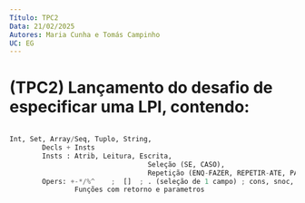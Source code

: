 ```yaml
---
Título: TPC2
Data: 21/02/2025
Autores: Maria Cunha e Tomás Campinho
UC: EG
---
```


# (TPC2) Lançamento do desafio de especificar uma LPI, contendo:

```python

Int, Set, Array/Seq, Tuplo, String, 
		Decls + Insts
		Insts : Atrib, Leitura, Escrita, 
                     	          Seleção (SE, CASO), 
                     	          Repetição (ENQ-FAZER, REPETIR-ATE, PARA-interv-FAZER
		Opers: +-*/%^    ;  []  ; . (seleção de 1 campo) ; cons, snoc, in, head/tail
				Funções com retorno e parametros
```
